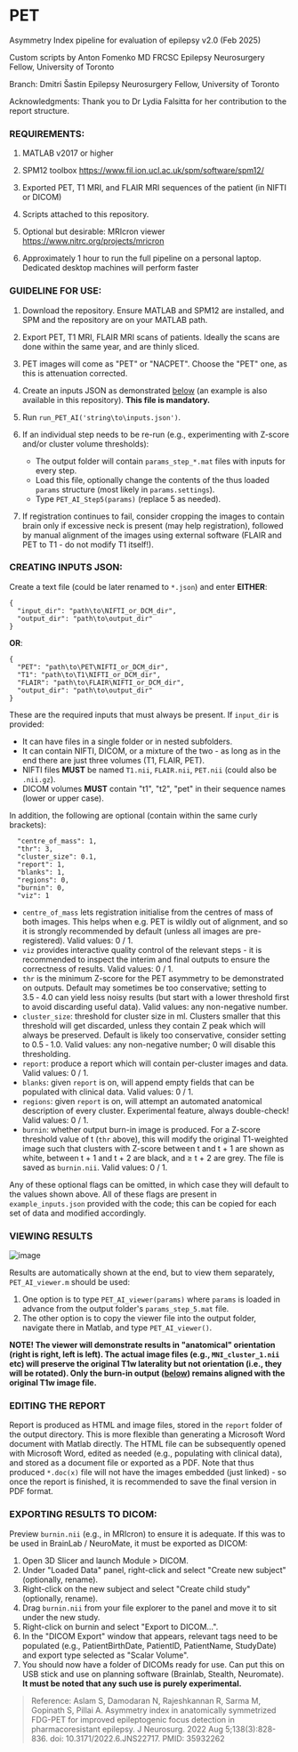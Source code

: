 # PET
Asymmetry Index pipeline for evaluation of epilepsy
v2.0 (Feb 2025)

Custom scripts by Anton Fomenko MD FRCSC
Epilepsy Neurosurgery Fellow, University of Toronto

Branch: Dmitri Šastin
Epilepsy Neurosurgery Fellow, University of Toronto

Acknowledgments:
Thank you to Dr Lydia Falsitta for her contribution to the report structure.

### REQUIREMENTS:

1. MATLAB v2017 or higher

2. SPM12 toolbox https://www.fil.ion.ucl.ac.uk/spm/software/spm12/

3. Exported PET, T1 MRI, and FLAIR MRI sequences of the patient (in NIFTI or DICOM)

4. Scripts attached to this repository.

5. Optional but desirable: MRIcron viewer  https://www.nitrc.org/projects/mricron

6. Approximately 1 hour to run the full pipeline on a personal laptop. Dedicated desktop machines will perform faster


### GUIDELINE FOR USE:

1. Download the repository. Ensure MATLAB and SPM12 are installed, and SPM and the repository are on your MATLAB path.

2. Export PET, T1 MRI, FLAIR MRI scans of patients. Ideally the scans are done within the same year, and are thinly sliced. 

3. PET images will come as "PET" or "NACPET". Choose the "PET" one, as this is attenuation corrected.

4. Create an inputs JSON as demonstrated [below](#creating-inputs-json) (an example is also available in this repository). **This file is mandatory.**

5. Run `run_PET_AI('string\to\inputs.json')`.

6. If an individual step needs to be re-run (e.g., experimenting with Z-score and/or cluster volume thresholds):
    - The output folder will contain `params_step_*.mat` files with inputs for every step. 
    - Load this file, optionally change the contents of the thus loaded `params` structure (most likely in `params.settings`).
    - Type `PET_AI_Step5(params)` (replace 5 as needed).

7. If registration continues to fail, consider cropping the images to contain brain only if excessive neck is present (may help registration), followed by manual alignment of the images using external software (FLAIR and PET to T1 - do not modify T1 itself!).

### CREATING INPUTS JSON:

Create a text file (could be later renamed to `*.json`) and enter **EITHER**:

```
{
  "input_dir": "path\to\NIFTI_or_DCM_dir",
  "output_dir": "path\to\output_dir"
}
```

**OR**:

```
{
  "PET": "path\to\PET\NIFTI_or_DCM_dir",
  "T1": "path\to\T1\NIFTI_or_DCM_dir",
  "FLAIR": "path\to\FLAIR\NIFTI_or_DCM_dir",
  "output_dir": "path\to\output_dir"
}
```

These are the required inputs that must always be present. If `input_dir` is provided:
 
 - It can have files in a single folder or in nested subfolders.
 - It can contain NIFTI, DICOM, or a mixture of the two - as long as in the end there are just three volumes (T1, FLAIR, PET). 
 - NIFTI files **MUST** be named `T1.nii`, `FLAIR.nii`, `PET.nii` (could also be `.nii.gz`).
 - DICOM volumes **MUST** contain "t1", "t2", "pet" in their sequence names (lower or upper case).

In addition, the following are optional (contain within the same curly brackets):

```
  "centre_of_mass": 1,
  "thr": 3,
  "cluster_size": 0.1,
  "report": 1,
  "blanks": 1,
  "regions": 0, 
  "burnin": 0,
  "viz": 1
```

- `centre_of_mass` lets registration initialise from the centres of mass of both images. This helps when e.g. PET is wildly out of alignment, and so it is strongly recommended by default (unless all images are pre-registered). Valid values: 0&nbsp;/&nbsp;1.
- `viz` provides interactive quality control of the relevant steps - it is recommended to inspect the interim and final outputs to ensure the correctness of results. Valid values: 0&nbsp;/&nbsp;1.
- `thr` is the minimum Z-score for the PET asymmetry to be demonstrated on outputs. Default may sometimes be too conservative; setting to 3.5&nbsp;&#8209;&nbsp;4.0 can yield less noisy results (but start with a lower threshold first to avoid discarding useful data). Valid values: any non-negative number.
- `cluster_size`: threshold for cluster size in ml. Clusters smaller that this threshold will get discarded, unless they contain Z peak which will always be preserved. Default is likely too conservative, consider setting to 0.5&nbsp;&#8209;&nbsp;1.0. Valid values: any non-negative number; 0 will disable this thresholding.
- `report`: produce a report which will contain per-cluster images and data. Valid values: 0&nbsp;/&nbsp;1.
- `blanks`: given `report` is on, will append empty fields that can be populated with clinical data. Valid values: 0&nbsp;/&nbsp;1.
- `regions`: given `report` is on, will attempt an automated anatomical description of every cluster. Experimental feature, always double-check! Valid values: 0&nbsp;/&nbsp;1.
- `burnin`: whether output burn-in image is produced. For a Z-score threshold value of t (`thr` above), this will modify the original T1-weighted image such that clusters with Z-score between t and t&nbsp;+&nbsp;1 are shown as white, between t&nbsp;+&nbsp;1 and t&nbsp;+&nbsp;2 are black, and &#8805;&nbsp;t&nbsp;+&nbsp;2 are grey. The file is saved as `burnin.nii`. Valid values: 0&nbsp;/&nbsp;1.

Any of these optional flags can be omitted, in which case they will default to the values shown above.
All of these flags are present in `example_inputs.json` provided with the code; this can be copied for each set of data and modified accordingly.

### VIEWING RESULTS 

![image](https://github.com/user-attachments/assets/80220561-9b7b-4101-8085-ee257329989a)

Results are automatically shown at the end, but to view them separately, `PET_AI_viewer.m` should be used:

1. One option is to type `PET_AI_viewer(params)` where `params` is loaded in advance from the output folder's `params_step_5.mat` file. 
2. The other option is to copy the viewer file into the output folder, navigate there in Matlab, and type `PET_AI_viewer()`.

**NOTE! The viewer will demonstrate results in "anatomical" orientation (right is right, left is left). The actual image files (e.g., `MNI_cluster_1.nii` etc) will preserve the original T1w laterality but not orientation (i.e., they will be rotated). Only the burn-in output ([below](#exporting-results-to-dicom)) remains aligned with the original T1w image file.**

### EDITING THE REPORT

Report is produced as HTML and image files, stored in the `report` folder of the output directory. This is more flexible than generating a Microsoft Word document with Matlab directly. The HTML file can be subsequently opened with Microsoft Word, edited as needed (e.g., populating with clinical data), and stored as a document file or exported as a PDF. Note that thus produced `*.doc(x)` file will not have the images embedded (just linked) - so once the report is finished, it is recommended to save the final version in PDF format.

### EXPORTING RESULTS TO DICOM:

Preview `burnin.nii` (e.g., in MRIcron) to ensure it is adequate. If this was to be used in BrainLab / NeuroMate, it must be exported as DICOM:

1. Open 3D Slicer and launch Module > DICOM.
2. Under "Loaded Data" panel, right-click and select "Create new subject" (optionally, rename).
3. Right-click on the new subject and select "Create child study" (optionally, rename).
4. Drag `burnin.nii` from your file explorer to the panel and move it to sit under the new study.
5. Right-click on burnin and select "Export to DICOM...".
6. In the "DICOM Export" window that appears, relevant tags need to be populated (e.g., PatientBirthDate, PatientID, PatientName, StudyDate) and export type selected as "Scalar Volume".
7. You should now have a folder of DICOMs ready for use. Can put this on USB stick and use on planning software (Brainlab, Stealth, Neuromate). **It must be noted that any such use is purely experimental.**


> Reference: Aslam S, Damodaran N, Rajeshkannan R, Sarma M, Gopinath S, Pillai A. Asymmetry index in anatomically symmetrized FDG-PET for improved epileptogenic focus detection in pharmacoresistant epilepsy. J Neurosurg. 2022 Aug 5;138(3):828-836. doi: 10.3171/2022.6.JNS22717. PMID: 35932262
